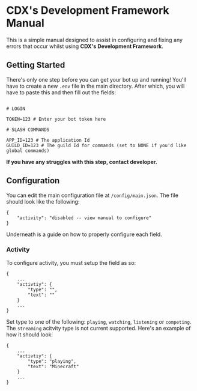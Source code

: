 # CDX's Development Framework Manual
This is a simple manual designed to assist in configuring and fixing any errors that occur whilst using **CDX's Development Framework**.

## Getting Started

There's only one step before you can get your bot up and running! You'll have to create a new `.env` file in the main directory. After which, you will have to paste this and then fill out the fields:

```

# LOGIN

TOKEN=123 # Enter your bot token here

# SLASH COMMANDS

APP_ID=123 # The application Id
GUILD_ID=123 # The guild Id for commands (set to NONE if you'd like global commands)

```
**If you have any struggles with this step, contact developer.**

## Configuration

You can edit the main configuration file at `/config/main.json`. The file should look like the following:
```
{
    "activity": "disabled -- view manual to configure"
}
```
Underneath is a guide on how to properly configure each field.

### Activity

To configure activity, you must setup the field as so:
```
{
    ...
    "activtiy": {
        "type": "",
        "text": ""
    }
    ...
}
```
Set type to one of the following: `playing`, `watching`, `listening` or `competing`. The `streaming` acitvity type is not current supported. Here's an example of how it should look:
```
{
    ...
    "activtiy": {
        "type": "playing",
        "text": "Minecraft"
    }
    ...
}
```